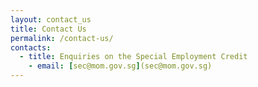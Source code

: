 ```yaml
---
layout: contact_us
title: Contact Us
permalink: /contact-us/
contacts:
  - title: Enquiries on the Special Employment Credit
    - email: [sec@mom.gov.sg](sec@mom.gov.sg)
---
```

